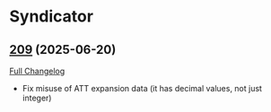 # Syndicator

## [209](https://github.com/Baganator/Syndicator/tree/209) (2025-06-20)
[Full Changelog](https://github.com/Baganator/Syndicator/compare/208...209) 

- Fix misuse of ATT expansion data (it has decimal values, not just integer)  
